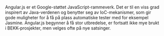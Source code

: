 Angular.js er et Google-støttet JavaScript-rammeverk. Det er til en viss grad inspirert av Java-verdenen og benytter seg av IoC-mekanismer, som gir gode muligheter for å få på plass automatiske tester med for eksempel Jasmine. Angular.js begynner å få stor utbredelse, er fortsatt ikke mye brukt i BEKK-prosjekter, men velges ofte på nye satsinger.